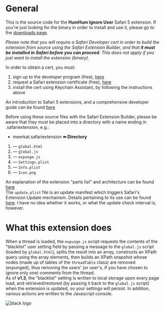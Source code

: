 # General #

This is the source code for the **HumHum Ignore User** Safari 5 extension.  If you're just looking for the binary in order to install and use it, please go to the [downloads page](http://github.com/urschrei/HH-Expunge/downloads "Downloads").

*Please note that you will require a Safari Developer cert in order to build the extension from source using the Safari Extension Builder, and that **it must be installed in Safari before you can proceed**. This does not apply if you just want to install the extension (binary).*

In order to obtain a cert, you must:

1. sign up to the developer program (free), [here](http://developer.apple.com/programs/start/safari/create.php "Apple Developer link")
2. request a Safari extension certificate (free), [here](https://developer.apple.com/safari/certificates/index.action "Apple Developer link")
3. install the cert using Keychain Assistant, by following the instructions above

An introduction to Safari 5 extensions, and a comprehensive developer guide can be found [here](http://developer.apple.com/safari/library/documentation/Tools/Conceptual/SafariExtensionGuide/Introduction/Introduction.html#//apple_ref/doc/uid/TP40009977-CH1-SW1 "developer.apple.com link")

Before using these source files with the Safari Extension Builder, please be aware that they must be placed into a directory with a name ending in .safariextension, e.g.:

* meerkat.safariextension  **⬅ Directory** 
1. — `global.html`
2. — `global.js`
3. — `expunge.js`
4. — `Settings.plist`
5. — `Info.plist`
6. — `Icon.png`

An explanation of the extension "parts list" and architecture can be found [here](http://developer.apple.com/safari/library/documentation/Tools/Conceptual/SafariExtensionGuide/ExtensionsOverview/ExtensionsOverview.html#//apple_ref/doc/uid/TP40009977-CH15-SW3 "Apple Developer Link")  
The `update.plist` file is an update manifest which triggers Safari's Extension Update mechanism. Details pertaining to its use can be found [here](http://developer.apple.com/safari/library/documentation/Tools/Conceptual/SafariExtensionGuide/UpdatingExtensions/UpdatingExtensions.html#//apple_ref/doc/uid/TP40009977-CH12-SW1 "Apple Developer Doc"). I have no idea whether it works, or what the update check interval is, however.  

# What this extension does #

When a thread is loaded, the `expunge.js` script requests the contents of the "blacklist" user setting field by passing a message to the `global.js` script (loaded by `global.html`), splits the result into an array, constructs an XPath query using the array elements, then builds an XPath snapshot whose nodes (made up of tables of the `threadTable` class) are removed (expunged), thus removing the users' (or user's, if you have chosen to ignore only one) comments from the thread.  
As of **v1.3**, the "blacklist" setting is written to local storage upon every page load, and retrieved/restored (by passing it back to the `global.js` script) when the extension is updated, so your settings will persist. In addition, various actions are written to the Javascript console.

![black logo](http://dl.dropbox.com/u/21382/photos/hb.gif "black HH logo")

